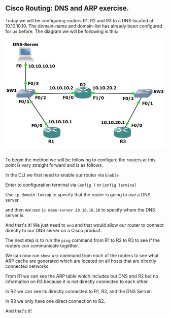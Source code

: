 ## Cisco Routing:  DNS and ARP exercise.

Today we will be configuring routers R1, R2 and R3 to a DNS located at 10.10.10.10. The domain-name and domain-list has already been configured for us before.
The diagram we will be following is this:

![](./images/Packet.PNG)

To begin the method we will be following to configure the routers at this point is very straight forward and is as follows.

In the CLI we first need to enable our router via `Enable`

Enter to configuration terminal via `Config T`  or `Config Terminal`

Use `ip domain-lookup`  to specify that the router is going to use a DNS server.

and then we use `ip name-server 10.10.10.10` to specify where the DNS server is.


And that's it! We just need to `end` and that would allow our router to connect directly to our DNS server on a Cisco product.

The next step is to run the `ping` command from R1 to R2 to R3 to see if the routers con communicate together.

We can now run `show arp` command from each of the routers to see what ARP cache are generated which are located on all hosts that are directly connected networks.

From R1 we can see the ARP table which includes but DNS and R2 but no information on R3 because it is not directly connected to each other.

In R2 we can see its directly connected to R1, R3, and the DNS Server.

In R3 we only have one direct connection to R2.

And that's it!

